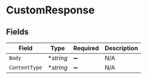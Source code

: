 # CustomResponse


## Fields

| Field              | Type               | Required           | Description        |
| ------------------ | ------------------ | ------------------ | ------------------ |
| `Body`             | **string*          | :heavy_minus_sign: | N/A                |
| `ContentType`      | **string*          | :heavy_minus_sign: | N/A                |